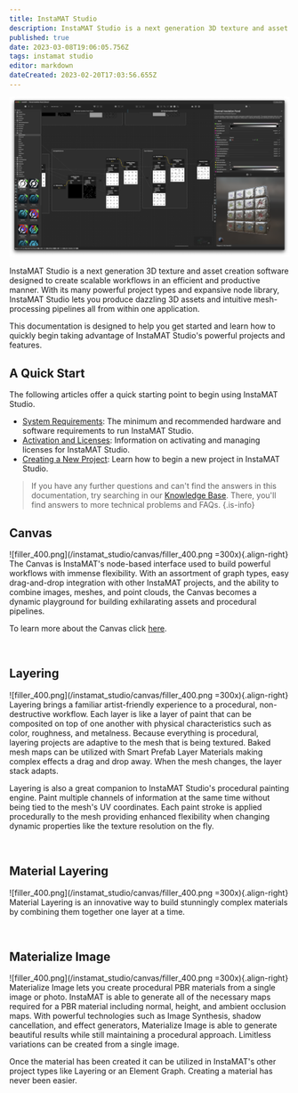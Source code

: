 ```yaml
---
title: InstaMAT Studio
description: InstaMAT Studio is a next generation 3D texture and asset creation software designed to create scalable workflows in an efficient and productive manner.
published: true
date: 2023-03-08T19:06:05.756Z
tags: instamat studio
editor: markdown
dateCreated: 2023-02-20T17:03:56.655Z
---
```


![instamat_studio_canvas_full_window.png](/instant_studio/general/instamat_studio_canvas_full_window.png)

InstaMAT Studio is a next generation 3D texture and asset creation software designed to create scalable workflows in an efficient and productive manner. With its many powerful project types and expansive node library, InstaMAT Studio lets you produce dazzling 3D assets and intuitive mesh-processing pipelines all from within one application.

This documentation is designed to help you get started and learn how to quickly begin taking advantage of InstaMAT Studio's powerful projects and features.

## A Quick Start

The following articles offer a quick starting point to begin using InstaMAT Studio.

- [System Requirements](/Products/InstaMAT_Studio/System_Requirements): The minimum and recommended hardware and software requirements to run InstaMAT Studio.
- <a href="">Activation and Licenses</a>: Information on activating and managing licenses for InstaMAT Studio.
- [Creating a New Project](/Products/InstaMAT_Studio/Creating_a_New_Project): Learn how to begin a new project in InstaMAT Studio.

>If you have any further questions and can't find the answers in this documentation, try searching in our [Knowledge Base](/KnowledgeBase). There, you'll find answers to more technical problems and FAQs.
{.is-info}


## Canvas

![filler_400.png](/instamat_studio/canvas/filler_400.png =300x){.align-right} The Canvas is InstaMAT's node-based interface used to build powerful workflows with immense flexibility. With an assortment of graph types, easy drag-and-drop integration with other InstaMAT projects, and the ability to combine images, meshes, and point clouds, the Canvas becomes a dynamic playground for building exhilarating assets and procedural pipelines.

To learn more about the Canvas click [here](/Products/InstaMAT_Studio/Canvas).

<br style="clear: right;"/>

## Layering

![filler_400.png](/instamat_studio/canvas/filler_400.png =300x){.align-right} Layering brings a familiar artist-friendly experience to a procedural, non-destructive workflow. Each layer is like a layer of paint that can be composited on top of one another with physical characteristics such as color, roughness, and metalness. Because everything is procedural, layering projects are adaptive to the mesh that is being textured. Baked mesh maps can be utilized with Smart Prefab Layer Materials making complex effects a drag and drop away. When the mesh changes, the layer stack adapts.

Layering is also a great companion to InstaMAT Studio's procedural painting engine. Paint multiple channels of information at the same time without being tied to the mesh's UV coordinates. Each paint stroke is applied procedurally to the mesh providing enhanced flexibility when changing dynamic properties like the texture resolution on the fly.

<br style="clear: right;"/>

## Material Layering

![filler_400.png](/instamat_studio/canvas/filler_400.png =300x){.align-right} Material Layering is an innovative way to build stunningly complex materials by combining them together one layer at a time.

<br style="clear: right;"/>

## Materialize Image

![filler_400.png](/instamat_studio/canvas/filler_400.png =300x){.align-right} Materialize Image lets you create procedural PBR materials from a single image or photo. InstaMAT is able to generate all of the necessary maps required for a PBR material including normal, height, and ambient occlusion maps. With powerful technologies such as Image Synthesis, shadow cancellation, and effect generators, Materialize Image is able to generate beautiful results while still maintaining a procedural approach. Limitless variations can be created from a single image.

Once the material has been created it can be utilized in InstaMAT's other project types like Layering or an Element Graph. Creating a material has never been easier.

<br style="clear: right;"/>